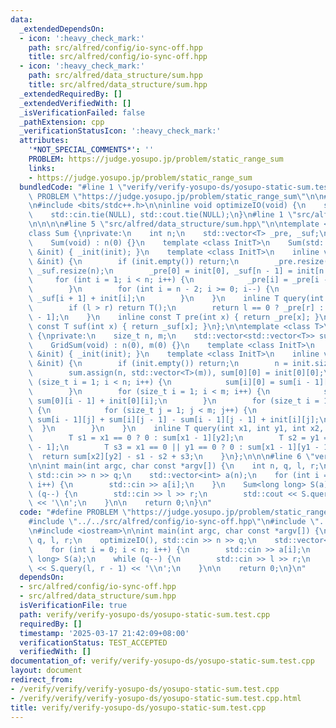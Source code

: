 ```yaml
---
data:
  _extendedDependsOn:
  - icon: ':heavy_check_mark:'
    path: src/alfred/config/io-sync-off.hpp
    title: src/alfred/config/io-sync-off.hpp
  - icon: ':heavy_check_mark:'
    path: src/alfred/data_structure/sum.hpp
    title: src/alfred/data_structure/sum.hpp
  _extendedRequiredBy: []
  _extendedVerifiedWith: []
  _isVerificationFailed: false
  _pathExtension: cpp
  _verificationStatusIcon: ':heavy_check_mark:'
  attributes:
    '*NOT_SPECIAL_COMMENTS*': ''
    PROBLEM: https://judge.yosupo.jp/problem/static_range_sum
    links:
    - https://judge.yosupo.jp/problem/static_range_sum
  bundledCode: "#line 1 \"verify/verify-yosupo-ds/yosupo-static-sum.test.cpp\"\n#define\
    \ PROBLEM \"https://judge.yosupo.jp/problem/static_range_sum\"\n\n#line 1 \"src/alfred/config/io-sync-off.hpp\"\
    \n#include <bits/stdc++.h>\n\ninline void optimizeIO(void) {\n    std::ios::sync_with_stdio(false);\n\
    \    std::cin.tie(NULL), std::cout.tie(NULL);\n}\n#line 1 \"src/alfred/data_structure/sum.hpp\"\
    \n\n\n\n#line 5 \"src/alfred/data_structure/sum.hpp\"\n\ntemplate <class T>\n\
    class Sum {\nprivate:\n    int n;\n    std::vector<T> _pre, _suf;\n\npublic:\n\
    \    Sum(void) : n(0) {}\n    template <class InitT>\n    Sum(std::vector<InitT>\
    \ &init) { _init(init); }\n    template <class InitT>\n    inline void _init(std::vector<InitT>\
    \ &init) {\n        if (init.empty()) return;\n        _pre.resize(n = init.size()),\
    \ _suf.resize(n);\n        _pre[0] = init[0], _suf[n - 1] = init[n - 1];\n   \
    \     for (int i = 1; i < n; i++) {\n            _pre[i] = _pre[i - 1] + init[i];\n\
    \        }\n        for (int i = n - 2; i >= 0; i--) {\n            _suf[i] =\
    \ _suf[i + 1] + init[i];\n        }\n    }\n    inline T query(int l, int r) {\n\
    \        if (l > r) return T();\n        return l == 0 ? _pre[r] : _pre[r] - _pre[l\
    \ - 1];\n    }\n    inline const T pre(int x) { return _pre[x]; }\n    inline\
    \ const T suf(int x) { return _suf[x]; }\n};\n\ntemplate <class T>\nclass GridSum\
    \ {\nprivate:\n    size_t n, m;\n    std::vector<std::vector<T>> sum;\n\npublic:\n\
    \    GridSum(void) : n(0), m(0) {}\n    template <class InitT>\n    GridSum(std::vector<std::vector<InitT>>\
    \ &init) { _init(init); }\n    template <class InitT>\n    inline void _init(std::vector<std::vector<InitT>>\
    \ &init) {\n        if (init.empty()) return;\n        n = init.size(), m = init[0].size();\n\
    \        sum.assign(n, std::vector<T>(m)), sum[0][0] = init[0][0];\n        for\
    \ (size_t i = 1; i < n; i++) {\n            sum[i][0] = sum[i - 1][0] + init[i][0];\n\
    \        }\n        for (size_t i = 1; i < m; i++) {\n            sum[0][i] =\
    \ sum[0][i - 1] + init[0][i];\n        }\n        for (size_t i = 1; i < n; i++)\
    \ {\n            for (size_t j = 1; j < m; j++) {\n                sum[i][j] =\
    \ sum[i - 1][j] + sum[i][j - 1] - sum[i - 1][j - 1] + init[i][j];\n          \
    \  }\n        }\n    }\n    inline T query(int x1, int y1, int x2, int y2) {\n\
    \        T s1 = x1 == 0 ? 0 : sum[x1 - 1][y2];\n        T s2 = y1 == 0 ? 0 : sum[x2][y1\
    \ - 1];\n        T s3 = x1 == 0 || y1 == 0 ? 0 : sum[x1 - 1][y1 - 1];\n      \
    \  return sum[x2][y2] - s1 - s2 + s3;\n    }\n};\n\n\n#line 6 \"verify/verify-yosupo-ds/yosupo-static-sum.test.cpp\"\
    \n\nint main(int argc, char const *argv[]) {\n    int n, q, l, r;\n    optimizeIO(),\
    \ std::cin >> n >> q;\n    std::vector<int> a(n);\n    for (int i = 0; i < n;\
    \ i++) {\n        std::cin >> a[i];\n    }\n    Sum<long long> S(a);\n    while\
    \ (q--) {\n        std::cin >> l >> r;\n        std::cout << S.query(l, r - 1)\
    \ << '\\n';\n    }\n\n    return 0;\n}\n"
  code: "#define PROBLEM \"https://judge.yosupo.jp/problem/static_range_sum\"\n\n\
    #include \"../../src/alfred/config/io-sync-off.hpp\"\n#include \"../../src/alfred/data_structure/sum.hpp\"\
    \n#include <iostream>\n\nint main(int argc, char const *argv[]) {\n    int n,\
    \ q, l, r;\n    optimizeIO(), std::cin >> n >> q;\n    std::vector<int> a(n);\n\
    \    for (int i = 0; i < n; i++) {\n        std::cin >> a[i];\n    }\n    Sum<long\
    \ long> S(a);\n    while (q--) {\n        std::cin >> l >> r;\n        std::cout\
    \ << S.query(l, r - 1) << '\\n';\n    }\n\n    return 0;\n}\n"
  dependsOn:
  - src/alfred/config/io-sync-off.hpp
  - src/alfred/data_structure/sum.hpp
  isVerificationFile: true
  path: verify/verify-yosupo-ds/yosupo-static-sum.test.cpp
  requiredBy: []
  timestamp: '2025-03-17 21:42:09+08:00'
  verificationStatus: TEST_ACCEPTED
  verifiedWith: []
documentation_of: verify/verify-yosupo-ds/yosupo-static-sum.test.cpp
layout: document
redirect_from:
- /verify/verify/verify-yosupo-ds/yosupo-static-sum.test.cpp
- /verify/verify/verify-yosupo-ds/yosupo-static-sum.test.cpp.html
title: verify/verify-yosupo-ds/yosupo-static-sum.test.cpp
---
```

